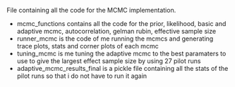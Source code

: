 File containing all the code for the MCMC implementation.

* mcmc_functions contains all the code for the prior, likelihood, basic and adaptive mcmc, autocorrelation, gelman rubin, effective sample size
* runner_mcmc is the code of me running the mcmcs and generating trace plots, stats and corner plots of each mcmc
* tuning_mcmc is me tuning the adaptive mcmc to the best paramaters to use to give the largest effect sample size by using 27 pilot runs
* adaptive_mcmc_results_final is a pickle file containing all the stats of the pilot runs so that i do not have to run it again

